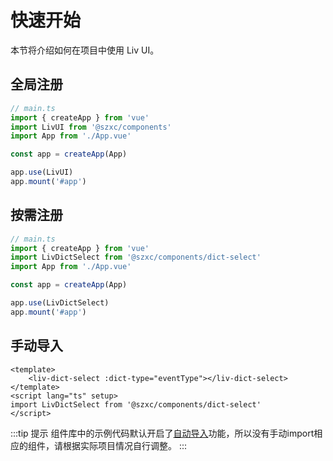 # 快速开始

本节将介绍如何在项目中使用 Liv UI。

## 全局注册
```ts
// main.ts
import { createApp } from 'vue'
import LivUI from '@szxc/components'
import App from './App.vue'

const app = createApp(App)

app.use(LivUI)
app.mount('#app')
```

## 按需注册
```ts
// main.ts
import { createApp } from 'vue'
import LivDictSelect from '@szxc/components/dict-select'
import App from './App.vue'

const app = createApp(App)

app.use(LivDictSelect)
app.mount('#app')
```

## 手动导入
```vue
<template>
    <liv-dict-select :dict-type="eventType"></liv-dict-select>
</template>
<script lang="ts" setup>
import LivDictSelect from '@szxc/components/dict-select'
</script>
```

:::tip 提示
组件库中的示例代码默认开启了[自动导入](https://element-plus.org/zh-CN/guide/quickstart.html#%E8%87%AA%E5%8A%A8%E5%AF%BC%E5%85%A5-%E6%8E%A8%E8%8D%90)功能，所以没有手动import相应的组件，请根据实际项目情况自行调整。
:::